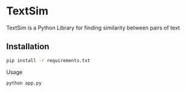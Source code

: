# TextSim

TextSim is a Python Library for finding similarity between pairs of text

## Installation

```bash
pip install -r requirements.txt
```

Usage

```bash
python app.py
```